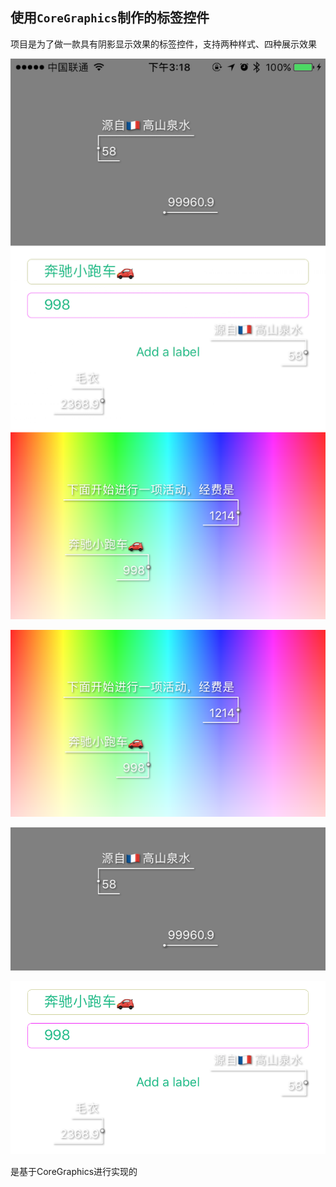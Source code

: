 ## 使用`CoreGraphics`制作的标签控件

项目是为了做一款具有阴影显示效果的标签控件，支持两种样式、四种展示效果

![demo](img/demo.png)

![colorbackgroundcolor](img/colorbackgroundcolor.png)

![graybackgroundcolor](img/graybackgroundcolor.png)

![whitebackgroundcolor](img/whitebackgroundcolor.png)

是基于CoreGraphics进行实现的